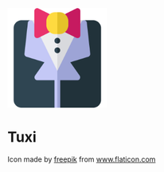 <img src="https://raw.githubusercontent.com/superMDguy/tuxi/HEAD/tuxedo.svg?sanitize=true" height="200" />

# Tuxi

Icon made by [freepik](https://www.flaticon.com/authors/freepik) from www.flaticon.com
